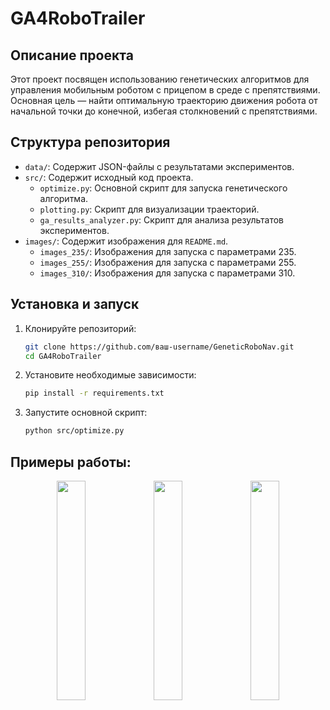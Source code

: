 # GA4RoboTrailer

## Описание проекта

Этот проект посвящен использованию генетических алгоритмов для управления мобильным роботом с прицепом в среде с препятствиями. Основная цель — найти оптимальную траекторию движения робота от начальной точки до конечной, избегая столкновений с препятствиями.

## Структура репозитория

- `data/`: Содержит JSON-файлы с результатами экспериментов.
- `src/`: Содержит исходный код проекта.
  - `optimize.py`: Основной скрипт для запуска генетического алгоритма.
  - `plotting.py`: Скрипт для визуализации траекторий.
  - `ga_results_analyzer.py`: Скрипт для анализа результатов экспериментов.
- `images/`: Содержит изображения для `README.md`.
  - `images_235/`: Изображения для запуска с параметрами 235.
  - `images_255/`: Изображения для запуска с параметрами 255.
  - `images_310/`: Изображения для запуска с параметрами 310.

## Установка и запуск

1. Клонируйте репозиторий:
   ```sh
   git clone https://github.com/ваш-username/GeneticRoboNav.git
   cd GA4RoboTrailer

2. Установите необходимые зависимости:
    ```sh
    pip install -r requirements.txt

3. Запустите основной скрипт:
    ```sh
    python src/optimize.py

## Примеры работы:

<p align="center">
  <img src="data/first_best.png" width="30%" />
  <img src="data/second_best.png" width="30%" />
  <img src="data/third_best.png" width="30%" />
</p>

